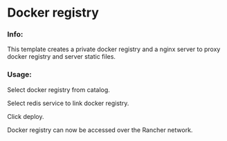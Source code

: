 # Docker registry


### Info:

 This template creates a private docker registry and a nginx server to proxy docker registry and server static files.
 
 
### Usage:

 Select docker registry from catalog. 

 Select redis service to link docker registry.
 
 Click deploy.
 
 Docker registry can now be accessed over the Rancher network. 
 
